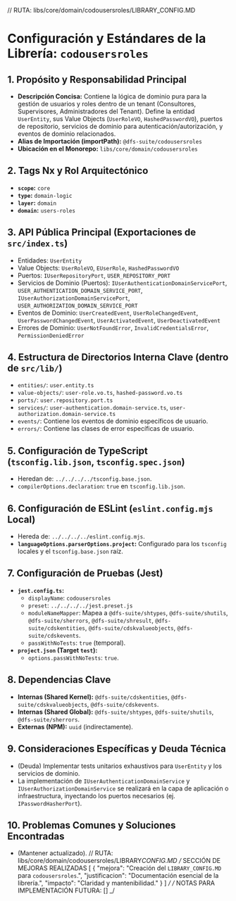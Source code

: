 // RUTA: libs/core/domain/codousersroles/LIBRARY_CONFIG.MD

# Configuración y Estándares de la Librería: `codousersroles`

## 1. Propósito y Responsabilidad Principal

- **Descripción Concisa:** Contiene la lógica de dominio pura para la gestión de usuarios y roles dentro de un tenant (Consultores, Supervisores, Administradores del Tenant). Define la entidad `UserEntity`, sus Value Objects (`UserRoleVO`, `HashedPasswordVO`), puertos de repositorio, servicios de dominio para autenticación/autorización, y eventos de dominio relacionados.
- **Alias de Importación (importPath):** `@dfs-suite/codousersroles`
- **Ubicación en el Monorepo:** `libs/core/domain/codousersroles`

## 2. Tags Nx y Rol Arquitectónico

- **`scope`:** `core`
- **`type`:** `domain-logic`
- **`layer`:** `domain`
- **`domain`:** `users-roles`

## 3. API Pública Principal (Exportaciones de `src/index.ts`)

- Entidades: `UserEntity`
- Value Objects: `UserRoleVO`, `EUserRole`, `HashedPasswordVO`
- Puertos: `IUserRepositoryPort`, `USER_REPOSITORY_PORT`
- Servicios de Dominio (Puertos): `IUserAuthenticationDomainServicePort`, `USER_AUTHENTICATION_DOMAIN_SERVICE_PORT`, `IUserAuthorizationDomainServicePort`, `USER_AUTHORIZATION_DOMAIN_SERVICE_PORT`
- Eventos de Dominio: `UserCreatedEvent`, `UserRoleChangedEvent`, `UserPasswordChangedEvent`, `UserActivatedEvent`, `UserDeactivatedEvent`
- Errores de Dominio: `UserNotFoundError`, `InvalidCredentialsError`, `PermissionDeniedError`

## 4. Estructura de Directorios Interna Clave (dentro de `src/lib/`)

- `entities/`: `user.entity.ts`
- `value-objects/`: `user-role.vo.ts`, `hashed-password.vo.ts`
- `ports/`: `user.repository.port.ts`
- `services/`: `user-authentication.domain-service.ts`, `user-authorization.domain-service.ts`
- `events/`: Contiene los eventos de dominio específicos de usuario.
- `errors/`: Contiene las clases de error específicas de usuario.

## 5. Configuración de TypeScript (`tsconfig.lib.json`, `tsconfig.spec.json`)

- Heredan de: `../../../../tsconfig.base.json`.
- `compilerOptions.declaration`: `true` en `tsconfig.lib.json`.

## 6. Configuración de ESLint (`eslint.config.mjs` Local)

- Hereda de: `../../../../eslint.config.mjs`.
- **`languageOptions.parserOptions.project`:** Configurado para los `tsconfig` locales y el `tsconfig.base.json` raíz.

## 7. Configuración de Pruebas (Jest)

- **`jest.config.ts`:**
  - `displayName`: `codousersroles`
  - `preset`: `../../../../jest.preset.js`
  - `moduleNameMapper`: Mapea a `@dfs-suite/shtypes`, `@dfs-suite/shutils`, `@dfs-suite/sherrors`, `@dfs-suite/shresult`, `@dfs-suite/cdskentities`, `@dfs-suite/cdskvalueobjects`, `@dfs-suite/cdskevents`.
  - `passWithNoTests`: `true` (temporal).
- **`project.json` (Target `test`):**
  - `options.passWithNoTests`: `true`.

## 8. Dependencias Clave

- **Internas (Shared Kernel):** `@dfs-suite/cdskentities`, `@dfs-suite/cdskvalueobjects`, `@dfs-suite/cdskevents`.
- **Internas (Shared Global):** `@dfs-suite/shtypes`, `@dfs-suite/shutils`, `@dfs-suite/sherrors`.
- **Externas (NPM):** `uuid` (indirectamente).

## 9. Consideraciones Específicas y Deuda Técnica

- (Deuda) Implementar tests unitarios exhaustivos para `UserEntity` y los servicios de dominio.
- La implementación de `IUserAuthenticationDomainService` y `IUserAuthorizationDomainService` se realizará en la capa de aplicación o infraestructura, inyectando los puertos necesarios (ej. `IPasswordHasherPort`).

## 10. Problemas Comunes y Soluciones Encontradas

- (Mantener actualizado).
  // RUTA: libs/core/domain/codousersroles/LIBRARY*CONFIG.MD
  /* SECCIÓN DE MEJORAS REALIZADAS
  [
  { "mejora": "Creación del `LIBRARY_CONFIG.MD` para `codousersroles`.", "justificacion": "Documentación esencial de la librería.", "impacto": "Claridad y mantenibilidad." }
  ]
  _/
  /_ NOTAS PARA IMPLEMENTACIÓN FUTURA: [] \_/
